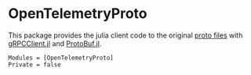 # OpenTelemetryProto

This package provides the julia client code to the original [proto files](https://github.com/open-telemetry/opentelemetry-proto) with [gRPCClient.jl](https://github.com/JuliaComputing/gRPCClient.jl) and [ProtoBuf.jl](https://github.com/JuliaIO/ProtoBuf.jl).

```@autodocs
Modules = [OpenTelemetryProto]
Private = false
```